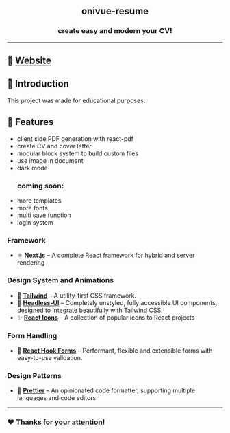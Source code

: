 <!-- markdownlint-disable MD014 -->
<!-- markdownlint-disable MD026 -->
<!-- markdownlint-disable MD033 -->
<!-- markdownlint-disable MD041 -->

<h2 align="center">
  onivue-resume
</h2>

<h3 align="center">
 create easy and modern your CV!
</h3>

---

## 🚀 [Website](https://resume.onivue.ch/)

## 📖 Introduction

This project was made for educational purposes.

## 🌟 Features

- client side PDF generation with react-pdf
- create CV and cover letter
- modular block system to build custom files
- use image in document
- dark mode
  ### coming soon:
- more templates
- more fonts
- multi save function
- login system

### Framework

- ⚛️ **[Next.js](https://nextjs.org)** – A complete React framework for hybrid and server rendering

### Design System and Animations

- 🎨 **[Tailwind](https://tailwindcss.com/)** – A utility-first CSS framework.
- 🎨 **[Headless-UI](https://headlessui.dev/)** – Completely unstyled, fully accessible UI components, designed to integrate beautifully with Tailwind CSS.
- ✨ **[React Icons](https://react-icons.github.io/react-icons)** – A collection of popular icons to React projects

### Form Handling

- 📃 **[React Hook Forms](https://react-hook-form.com/)** – Performant, flexible and extensible forms with easy-to-use validation.

### Design Patterns

- 🎀 **[Prettier](https://prettier.io)** – An opinionated code formatter, supporting multiple languages and code editors

---

### ❤️ Thanks for your attention!
